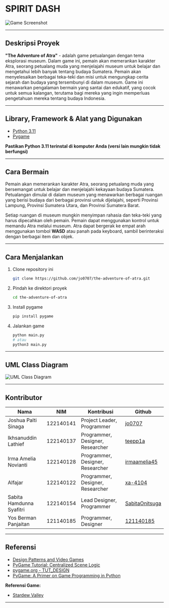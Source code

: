 # SPIRIT DASH

![Game Screenshot](url-untuk-screenshot.png)


---

## Deskripsi Proyek

**"The Adventure of Atra"** - adalah game petualangan dengan tema eksplorasi museum. Dalam game ini, pemain akan memerankan karakter Atra, seorang petualang muda yang menjelajahi museum untuk belajar dan mengetahui lebih banyak tentang budaya Sumatera. Pemain akan menyelesaikan berbagai teka-teki dan misi untuk mengungkap cerita sejarah dan budaya yang tersembunyi di dalam museum. Game ini menawarkan pengalaman bermain yang santai dan edukatif, yang cocok untuk semua kalangan, terutama bagi mereka yang ingin memperluas pengetahuan mereka tentang budaya Indonesia.

---

## Library, Framework & Alat yang Digunakan

- [Python 3.11](https://www.python.org/downloads/release/python-3110/)
- [Pygame](https://www.pygame.org/)

**Pastikan Python 3.11 terinstal di komputer Anda (versi lain mungkin tidak berfungsi)**

---

## Cara Bermain

Pemain akan memerankan karakter Atra, seorang petualang muda yang bersemangat untuk belajar dan menjelajahi kekayaan budaya Sumatera. Petualangan dimulai di dalam museum yang menawarkan berbagai ruangan yang berisi budaya dari berbagai provinsi untuk dijelajahi, seperti Provinsi Lampung, Provinsi Sumatera Utara, dan Provinsi Sumatera Barat.

Setiap ruangan di museum mungkin menyimpan rahasia dan teka-teki yang harus dipecahkan oleh pemain. Pemain dapat menggunakan kontrol untuk memandu Atra melalui museum. Atra dapat bergerak ke empat arah menggunakan tombol **WASD** atau panah pada keyboard, sambil berinteraksi dengan berbagai item dan objek.

---

## Cara Menjalankan

1. Clone repository ini
    ```bash
    git clone https://github.com/jo0707/the-adventure-of-atra.git
    ```

2. Pindah ke direktori proyek
    ```bash
    cd the-adventure-of-atra
    ```

3. Install pygame
    ```bash
    pip install pygame
    ```

4. Jalankan game
    ```bash
    python main.py
    # atau
    python3 main.py
    ```

---

## UML Class Diagram

![UML Class Diagram](url-untuk-uml.png)

---

## Kontributor

| Nama                      | NIM         | Kontribusi                      | Github                       |
|---------------------------|-------------|---------------------------------|-----------------------------|
| Joshua Palti Sinaga       | 122140141   | Project Leader, Programmer      | [jo0707](https://github.com/jo0707) |
| Ikhsanuddin Lathief       | 122140137   | Programmer, Designer, Researcher| [teepp1a](https://github.com/teepp1a) |
| Irma Amelia Novianti      | 122140128   | Programmer, Designer, Researcher| [irmaamelia45](https://github.com/irmaamelia45) |
| Alfajar                   | 122140122   | Programmer, Designer, Researcher| [xa-4104](https://github.com/xa-4104) |
| Sabita Hamdunna Syafitri  | 122140154   | Lead Designer, Programmer       | [SabitaOnitsuga](https://github.com/SabitaOnitsuga) |
| Yos Berman Panjaitan      | 121140185   | Programmer, Designer             | [121140185](https://github.com/121140185) |

---

## Referensi

- [Design Patterns and Video Games](#)
- [PyGame Tutorial: Centralized Scene Logic](#)
- [pygame.org - TUT_DESIGN](#)
- [PyGame: A Primer on Game Programming in Python](#)

**Referensi Game:**  
- [Stardew Valley](#)

---

